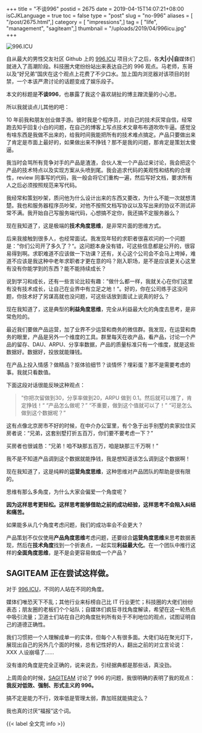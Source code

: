 +++
title = "不谈996"
postid = 2675
date = 2019-04-15T14:07:21+08:00
isCJKLanguage = true
toc = false
type = "post"
slug = "no-996"
aliases = [ "/post/2675.html",]
category = [ "impressions",]
tag = [ "life", "management", "sagiteam",]
thumbnail = "/uploads/2019/04/996icu.jpg"
+++


![996.ICU][996icujpg]

自从最大的男性交友社区 Github 上的 [996.ICU][996icu] 项目火了之后，各**大|小|自**媒体们就进入了高潮阶段。科技圈大佬纷纷站出来表达自己的 996 观点。马老师，东哥以及“好兄弟”国庆在这个观点上花费了不少口水。加上国内浏览器对该项目的封禁，一个本该严肃讨论的话题变成了娱乐段子。

本文的标题是**不谈996**，也暴露了我这个喜欢胡扯的博主蹭流量的小心思。

所以我就谈点儿其他的吧：
<!--more-->


10 年前我和朋友创业做手游。彼时我是个程序员，对自己的技术灰常自信，经常跑去知乎回复小白的问题，在自己的博客上写点技术文章布布道吹吹牛逼。感觉没有啥东西是我做不出来的，给我时间我能把所有的技术难点搞定。产品只要做出来了肯定是市面上最好的，如果做出来不挣钱？那不是我的问题，那肯定是策划太傻逼。

我当时会骂所有竞争对手的产品是渣渣，合伙人发一个产品过来讨论，我会把这个产品的技术特点以及实现方案从头喷到尾。我会追求代码的美观性和结构的合理性，review 同事写的代码，我一般会将它们重构一遍，然后写好文档，要求所有人之后必须按照规范来写代码。

我经常和策划吵架，质问他为什么设计出来的东西又要改，为什么不能一次就想清楚。我也和服务器程序员吵架，对他不按照文档写协议以及写出来的协议不测试非常不满。我开始自己写服务端代码，心想搞不定你，我还搞不定服务器么？

现在我知道了，这是极端的**技术角度思维**，是非常片面的思维方式。


后来我接触到很多人，也经常面试。我发现年轻的求职者很喜欢问的一个问题是：”你们公司开了多久了？“。这问题本身没有错，可这些信息都是公开的，很容易得到啊。求职难道不应该做一下功课？还有，关心这个公司会不会马上垮掉，难道不应该是我这种中老年求职者才更在意的吗？刚入职场，是不是应该更关心这里有没有你能学到的东西？能不能持续成长？

说到学习和成长，还有一些言论比较有趣：”做什么都一样，我就关心在你们这里有没有技术成长，让自己在业界中有立足之地！“。好的，你在公司练手这没问题，你技术好了另谋高就也没问题，可这些话放到面试上说真的好么？

现在我知道了，这是典型的**利益角度思维**，完全从利益最大化的角度去思考，是非常危险的。


最近我们要做产品运营，加了业界不少运营和商务的微信群。我发现，在运营和商务的眼里，产品是另外一个维度的工具。群里每天在收产品，看产品，讨论一个产品的留存、DAU、ARPU、分享率数据，产品的质量标准只有一个维度，就是这些数据好。数据好，投放就能赚钱。

在产品上投入情感？做精品？抠体验细节？谈情怀？埋彩蛋？那不是需要考虑的事。我就只看数值。

下面这段对话很能反映这种观点：

> ”你把次留做到30，分享率做到20，ARPU 做到 0.1。然后就可以推了，肯定挣钱！“
> “产品怎么做呢？”
> “不重要，做到这个值就可以了！”
> “可是怎么做到这个数据呢？”

这有点像北京房市不好的时候，在中介办公室里，有个急于出手别墅的卖家拉住买房者说：“兄弟，这套别墅打折五百万，你们要不要考虑一下？”

买房者也很诚恳：“兄弟！咱不缺那五百万，咱是缺那三千万啊！”

我不是不知道产品调到这个数据就能挣钱，我是想知道该怎么调到这个数据啊！

现在我知道了，这是纯粹的**运营角度思维**，这种思维对产品团队的帮助是很有限的。


思维有那么多角度，为什么大家会偏爱一个角度呢？

**因为这样思考更轻松。这样思考能够借助之前的成功经验，这样思考不会陷入纠结和痛苦。**

如果能多从几个角度考虑问题，我们的成功率会不会更大？

产品策划不仅仅使用**产品角度思维**考虑问题，还要综合**运营角度思维**来思考数据表现，然后在**技术角度**找到一个折衷点，一起实现**利益最大化**。在一个团队中推行这样的**全面角度思维**，是不是会更容易做成一个产品？

## SAGITEAM 正在尝试这样做。

对于 [996.ICU][996icu]，不同的人站在不同的角度。

媒体们唯恐天下不乱；其他行业来标榜自己比 IT 行业更忙；科技圈的大佬们纷纷表态；朋友圈的老板们个个站队；自媒体们疯狂寻找角度解读，希望在这一轮热点中吸引流量；卫道士们站在自己的角度批判所有处于不利地位的观点，试图证明自己的道德正确性。

我们习惯把一个人理解成单一的实体，但每个人有很多面。大佬们站在聚光灯下，展现出自己的另外几个面的时候，总有记性好的人，翻出之前的对立言论说：XXX 人设崩塌了……

没有谁的角度是完全正确的，说来说去，引经据典都是那些话，真没劲。

上周周会的时候，[SAGITEAM](/tag/sagiteam/) 讨论了 996 的问题，我很明确的表明了我的观点：**我反对低效、强制、形式主义的 996。**

搞不定是能力不行，效率低是管理太弱，靠加班就能搞定么？

我也真的讨厌“福报”这个词。

{{< label 全文完 info >}}

[996icu]: https://github.com/996icu/996.ICU
[996icujpg]: /uploads/2019/04/996icu.jpg